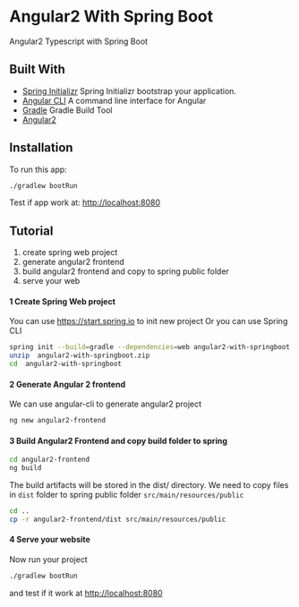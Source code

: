 # Angular2 With Spring Boot
Angular2 Typescript with Spring Boot

## Built With
- [Spring Initializr](https://start.spring.io/) Spring Initializr bootstrap your application.
- [Angular CLI](https://cli.angular.io/) A command line interface for Angular
- [Gradle](https://gradle.org) Gradle Build Tool
- [Angular2](https://angular.io/docs/ts/latest/quickstart.html)

## Installation
To run this app:
```sh
./gradlew bootRun
```
Test if app work at: [http://localhost:8080](http://localhost:8080)
## Tutorial 

1. create spring web project
3. generate angular2 frontend 
4. build angular2 frontend and copy to spring public folder
5. serve your web

#### 1 Create Spring Web project
You can use https://start.spring.io to init new project
Or you can use Spring CLI

```sh
spring init --build=gradle --dependencies=web angular2-with-springboot.zip
unzip  angular2-with-springboot.zip
cd  angular2-with-springboot
```
#### 2 Generate Angular 2 frontend 
We can use angular-cli to generate angular2 project
```sh
ng new angular2-frontend
```
#### 3 Build Angular2 Frontend and copy build folder to spring
```sh
cd angular2-frontend
ng build
```
The build artifacts will be stored in the dist/ directory.
We need to copy files in `dist` folder to spring public folder `src/main/resources/public`
```sh
cd ..
cp -r angular2-frontend/dist src/main/resources/public
```
#### 4 Serve your website
Now run your project
 ```sh
 ./gradlew bootRun
 ```
 and test if it work at [http://localhost:8080](http://localhost:8080)
